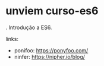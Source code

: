 # unviem curso-es6

. Introdução a ES6.


links:
  - ponifoo: https://ponyfoo.com/
  - ninfer: https://nipher.io/blog/
